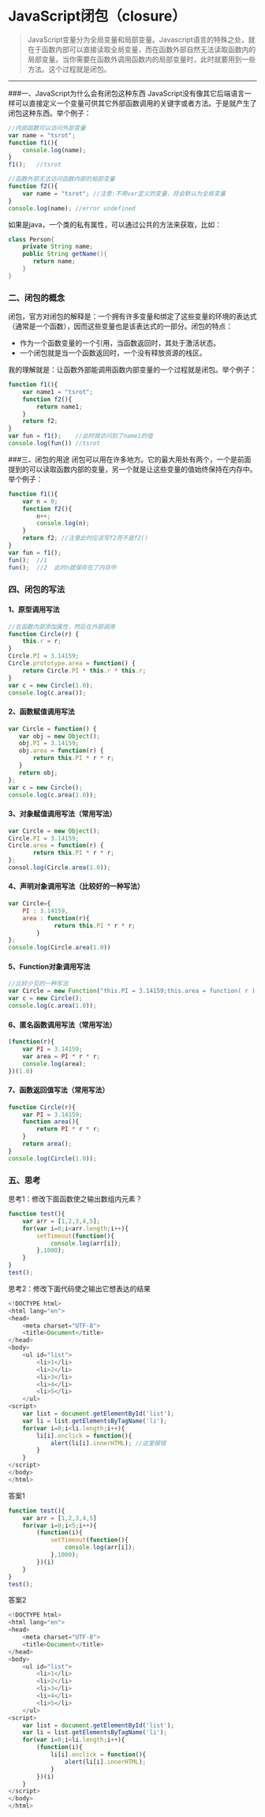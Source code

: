 # JavaScript闭包（closure）



>JavaScript变量分为全局变量和局部变量。Javascript语言的特殊之处，就在于函数内部可以直接读取全局变量，而在函数外部自然无法读取函数内的局部变量。当你需要在函数外调用函数内的局部变量时，此时就要用到一些方法。这个过程就是闭包。


----------
###一、JavaScript为什么会有闭包这种东西
JavaScript没有像其它后端语言一样可以直接定义一个变量可供其它外部函数调用的关键字或者方法。于是就产生了闭包这种东西。举个例子：
```javascript
//内部函数可以访问外部变量
var name = "tsrot";
function f1(){
	console.log(name);
}
f1();   //tsrot
```
```javascript
//函数外部无法访问函数内部的局部变量
function f2(){
	var name = "tsrot"; //注意:不用var定义的变量，将会默认为全局变量
}
console.log(name); //error undefined
```
如果是java，一个类的私有属性，可以通过公共的方法来获取，比如：
```java
class Person{
    private String name;
    public String getName(){
       return name;    
    }    
}
```
### 二、闭包的概念
闭包，官方对闭包的解释是：一个拥有许多变量和绑定了这些变量的环境的表达式（通常是一个函数），因而这些变量也是该表达式的一部分。闭包的特点：
- 作为一个函数变量的一个引用，当函数返回时，其处于激活状态。
- 一个闭包就是当一个函数返回时，一个没有释放资源的栈区。

我的理解就是：让函数外部能调用函数内部变量的一个过程就是闭包。举个例子：
```javascript
function f1(){
	var name1 = "tsrot";
	function f2(){
		return name1;
	}
	return f2;
}
var fun = f1();    //此时就访问到了name1的值
console.log(fun()) //tsrot
```


###三、闭包的用途
闭包可以用在许多地方。它的最大用处有两个，一个是前面提到的可以读取函数内部的变量，另一个就是让这些变量的值始终保持在内存中。举个例子：
```javascript
function f1(){
	var n = 0;
	function f2(){
		n++;
		console.log(n);
	}
	return f2; //注意此时应该写f2而不是f2()
}
var fun = f1();
fun();  //1
fun();  //2  此时n就保存在了内存中
```
### 四、闭包的写法
#### 1、原型调用写法 
```javascript
//在函数内部添加属性，然后在外部调用
function Circle(r) {  
	this.r = r;  
}  
Circle.PI = 3.14159;  
Circle.prototype.area = function() {  
	return Circle.PI * this.r * this.r;  
}
var c = new Circle(1.0);     
console.log(c.area()); 
```
#### 2、函数赋值调用写法
```javascript
var Circle = function() {  
   var obj = new Object();  
   obj.PI = 3.14159;  
   obj.area = function(r) {  
       return this.PI * r * r;  
   }  
   return obj;  
}; 
var c = new Circle();  
console.log(c.area(1.0)); 
```
#### 3、对象赋值调用写法（常用写法）
```javascript
var Circle = new Object();  
Circle.PI = 3.14159;  
Circle.area = function(r) {  
       return this.PI * r * r;  
};
consol.log(Circle.area(1.0));
```
#### 4、声明对象调用写法（比较好的一种写法）
```javascript
var Circle={  
	PI : 3.14159,  
	area : function(r){  
	         return this.PI * r * r;  
        }  
};  
console.log(Circle.area(1.0))
```
#### 5、Function对象调用写法
```javascript
//比较少见的一种写法
var Circle = new Function("this.PI = 3.14159;this.area = function( r ) {return r*r*this.PI;}");  
var c = new Circle();
console.log(c.area(1.0));
```
#### 6、匿名函数调用写法（常用写法）
```javascript
(function(r){
	var PI = 3.14159;
	var area = PI * r * r;
	console.log(area);
})(1.0)
```
#### 7、函数返回值写法（常用写法）
```javascript
function Circle(r){
	var PI = 3.14159;
	function area(){
		return PI * r * r;
	}
	return area();
}
console.log(Circle(1.0));
```
### 五、思考
思考1：修改下面函数使之输出数组内元素？
```javascript
function test(){
	var arr = [1,2,3,4,5];
	for(var i=0;i<arr.length;i++){
		setTimeout(function(){
			console.log(arr[i]);
		},1000);
	}
}
test();
```
思考2：修改下面代码使之输出它想表达的结果
```javascript
<!DOCTYPE html>
<html lang="en">
<head>
	<meta charset="UTF-8">
	<title>Document</title>
</head>
<body>
	<ul id="list">
		<li>1</li>
		<li>2</li>
		<li>3</li>
		<li>4</li>
		<li>5</li>
	</ul>
<script>
	var list = document.getElementById('list');
	var li = list.getElementsByTagName('li');
	for(var i=0;i<li.length;i++){
		li[i].onclick = function(){
			alert(li[i].innerHTML); //这里报错
		}
	}
</script>
</body>
</html>
```
答案1
```javascript
function test(){
	var arr = [1,2,3,4,5]
	for(var i=0;i<5;i++){
		(function(i){
			setTimeout(function(){
				console.log(arr[i]);
			},1000);
		})(i)
	}
}
test();
```
答案2

```javascript
<!DOCTYPE html>
<html lang="en">
<head>
	<meta charset="UTF-8">
	<title>Document</title>
</head>
<body>
	<ul id="list">
		<li>1</li>
		<li>2</li>
		<li>3</li>
		<li>4</li>
		<li>5</li>
	</ul>
<script>
	var list = document.getElementById('list');
	var li = list.getElementsByTagName('li');
	for(var i=0;i<li.length;i++){
		(function(i){
			li[i].onclick = function(){
				alert(li[i].innerHTML);
			}
		})(i)
	}
</script>
</body>
</html>
```